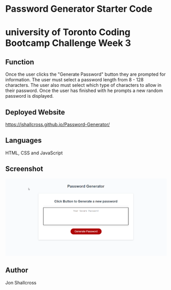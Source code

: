 # Password Generator Starter Code
# university of Toronto Coding Bootcamp Challenge Week 3 
## Function
Once the user clicks the "Generate Password" button they are prompted for information.
The user must select a password length from 8 - 128 characters.
The user also must select which type of characters to allow in their password.
Once the user has finished with he prompts a new random password is displayed.

## Deployed Website
https://jshallcross.github.io/Password-Generator/
## Languages
HTML, CSS and JavaScript

## Screenshot
![SCreenshot of application](./assets/images/screenshot.png)

## Author
Jon Shallcross
